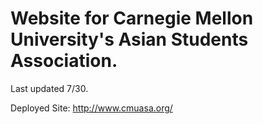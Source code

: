 # Website for Carnegie Mellon University's Asian Students Association.

Last updated 7/30.

Deployed Site: http://www.cmuasa.org/
